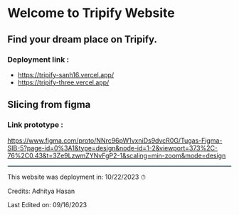 # Welcome to Tripify Website

## Find your dream place on Tripify.

### Deployment link :

- https://tripify-sanh16.vercel.app/
- https://tripify-three.vercel.app/

## Slicing from figma

### Link prototype :

https://www.figma.com/proto/NNrc96pW1vxniDs9dvcR0G/Tugas-Figma-SIB-5?page-id=0%3A1&type=design&node-id=1-2&viewport=373%2C-76%2C0.43&t=3Ze9LzwmZYNvFgP2-1&scaling=min-zoom&mode=design

<hr style="border: 1px solid lightblue">

This website was deployment in: 10/22/2023 ⏱

Credits: Adhitya Hasan

Last Edited on: 09/16/2023
